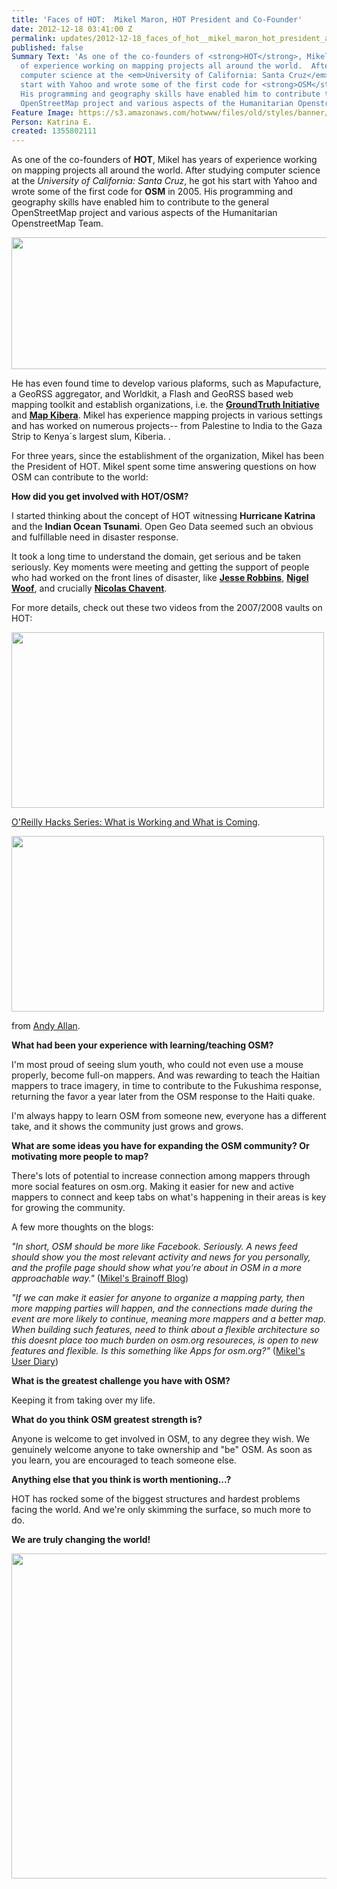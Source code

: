 ```yaml
---
title: 'Faces of HOT:  Mikel Maron, HOT President and Co-Founder'
date: 2012-12-18 03:41:00 Z
permalink: updates/2012-12-18_faces_of_hot__mikel_maron_hot_president_and_co-founder_
published: false
Summary Text: 'As one of the co-founders of <strong>HOT</strong>, Mikel has years
  of experience working on mapping projects all around the world.  After studying
  computer science at the <em>University of California: Santa Cruz</em>, he got his
  start with Yahoo and wrote some of the first code for <strong>OSM</strong> in 2005.
  His programming and geography skills have enabled him to contribute to the general
  OpenStreetMap project and various aspects of the Humanitarian OpenstreetMap Team. '
Feature Image: https://s3.amazonaws.com/hotwww/files/old/styles/banner/public/Selection_294.png
Person: Katrina E.
created: 1355802111
---
```


<p>As one of the co-founders of <strong>HOT</strong>, Mikel has years of experience working on mapping projects all around the world. After studying computer science at the <em>University of California: Santa Cruz</em>, he got his start with Yahoo and wrote some of the first code for <strong>OSM</strong> in 2005. His programming and geography skills have enabled him to contribute to the general OpenStreetMap project and various aspects of the Humanitarian OpenstreetMap Team.</p><p><img src="https://s3.amazonaws.com/hotwww/files/old/Selection_294_0.png" alt="" style="width:948px;height:211px"></p><p><!--break--></p><p>He has even found time to develop various plaforms, such as Mapufacture, a GeoRSS aggregator, and Worldkit, a Flash and GeoRSS based web mapping toolkit and establish organizations, i.e. the <a href="http://groundtruth.in/"><strong>GroundTruth Initiative</strong></a> and <a href="http://mapkibera.org/"><strong>Map Kibera</strong></a>. Mikel has experience mapping projects in various settings and has worked on numerous projects-- from Palestine to India to the Gaza Strip to Kenya´s largest slum, Kiberia. .</p><p>For three years, since the establishment of the organization, Mikel has been the President of HOT. Mikel spent some time answering questions on how OSM can contribute to the world:</p><p><strong>How did you get involved with HOT/OSM?</strong></p><p>I started thinking about the concept of HOT witnessing <strong>Hurricane Katrina</strong> and the <strong>Indian Ocean Tsunami</strong>. Open Geo Data seemed such an obvious and fulfillable need in disaster response.</p><p>It took a long time to understand the domain, get serious and be taken seriously. Key moments were meeting and getting the support of people who had worked on the front lines of disaster, like <a href="http://www.linkedin.com/in/jesserobbins"> <strong>Jesse Robbins</strong></a>, <a href="http://www.geographyinthenews.rgs.org/interviews/article/default.aspx?id=1299"> <strong>Nigel Woof</strong></a>, and crucially <a href="http://eurosha-volunteers-blog.org/2012/11/01/two-weeks-of-field-work-within-the-eurosha-chad-project-by-nicolas-chavent-hot/"><strong>Nicolas Chavent</strong></a>.</p><p>For more details, check out these two videos from the 2007/2008 vaults on HOT:</p><p><a href="http://blip.tv/play/AbqsPQI.html?p=1"><img src="http://hot.openstreetmap.org/sites/default/files/Selection_292.png" alt="" style="width:500px;height:281px"></a></p><p><a href="http://blip.tv/play/AbqsPQI.html?p=1">O'Reilly Hacks Series: What is Working and What is Coming</a>.</p><p><a href="http://vimeo.com/7373522"><img src="http://hot.openstreetmap.org/sites/default/files/Selection_291.png" alt="" style="width:500px;height:281px"></a></p><p>from <a href="http://vimeo.com/gravitystorm">Andy Allan</a>.</p><p><strong>What had been your experience with learning/teaching OSM?</strong></p><p>I'm most proud of seeing slum youth, who could not even use a mouse properly, become full-on mappers. And was rewarding to teach the Haitian mappers to trace imagery, in time to contribute to the Fukushima response, returning the favor a year later from the OSM response to the Haiti quake.</p><p>I'm always happy to learn OSM from someone new, everyone has a different take, and it shows the community just grows and grows.</p><p><strong>What are some ideas you have for expanding the OSM community? Or motivating more people to map?</strong></p><p>There's lots of potential to increase connection among mappers through more social features on osm.org. Making it easier for new and active mappers to connect and keep tabs on what's happening in their areas is key for growing the community.</p><p>A few more thoughts on the blogs:</p><p><cite>"In short, OSM should be more like Facebook. Seriously. A news feed should show you the most relevant activity and news for you personally, and the profile page should show what you’re about in OSM in a more approachable way."</cite> (<a href="http://brainoff.com/weblog/2012/03/30/1773">Mikel's Brainoff Blog</a>)</p><p><cite> "If we can make it easier for anyone to organize a mapping party, then more mapping parties will happen, and the connections made during the event are more likely to continue, meaning more mappers and a better map. When building such features, need to think about a flexible architecture so this doesnt place too much burden on osm.org resoureces, is open to new features and flexible. Is this something like Apps for osm.org?" </cite> (<a href="http://www.openstreetmap.org/user/mikelmaron/diary/18164#comment21791">Mikel's User Diary</a>)</p><p><strong>What is the greatest challenge you have with OSM?</strong></p><p>Keeping it from taking over my life.</p><p><strong>What do you think OSM greatest strength is?</strong></p><p>Anyone is welcome to get involved in OSM, to any degree they wish. We genuinely welcome anyone to take ownership and "be" OSM. As soon as you learn, you are encouraged to teach someone else.</p><p><strong>Anything else that you think is worth mentioning...?</strong></p><p>HOT has rocked some of the biggest structures and hardest problems facing the world. And we're only skimming the surface, so much more to do.</p><p><strong>We are truly changing the world!</strong></p><p><img src="https://s3.amazonaws.com/hotwww/files/old/HOT_0.png" alt="" style="width:735px;height:520px"></p>
